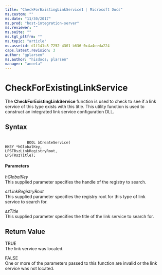 ```yaml
---
title: "CheckForExistingLinkService1 | Microsoft Docs"
ms.custom: ""
ms.date: "11/30/2017"
ms.prod: "host-integration-server"
ms.reviewer: ""
ms.suite: ""
ms.tgt_pltfrm: ""
ms.topic: "article"
ms.assetid: d1f141c8-7252-4301-b636-0c4a4eeda224
caps.latest.revision: 3
author: "gplarsen"
ms.author: "hisdocs; plarsen"
manager: "anneta"
---
```

# CheckForExistingLinkService
The **CheckForExistingLinkService** function is used to check to see if a link service of this type exists with this title. This utility function is used to construct an integrated link service configuration DLL.  
  
## Syntax  
  
```  
  
          BOOL bCreateService(   
HKEY *hGlobalKey,  
LPSTRszLinkRegistryRoot,  
LPSTRszTitle);  
```  
  
#### Parameters  
 *hGlobalKey*  
 This supplied parameter specifies the handle of the registry to search.  
  
 *szLinkRegistryRoot*  
 This supplied parameter specifies the registry root for this type of link service to search for.  
  
 *szTitle*  
 This supplied parameter specifies the title of the link service to search for.  
  
## Return Value  
 TRUE  
 The link service was located.  
  
 FALSE  
 One or more of the parameters passed to this function are invalid or the link service was not located.